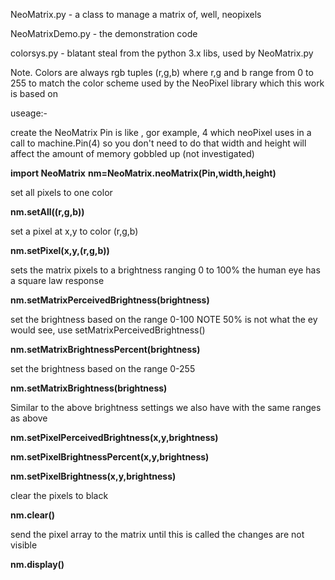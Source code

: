 NeoMatrix.py - a class to manage a matrix of, well, neopixels

NeoMatrixDemo.py - the demonstration code

colorsys.py - blatant steal from the python 3.x libs, used by NeoMatrix.py


Note. Colors are always rgb tuples (r,g,b) where r,g and b range from 0 to 255 to
match the color scheme used by the NeoPixel library which this work is based on 

useage:-

create the NeoMatrix
Pin is  like , gor example, 4 which neoPixel uses in a call to machine.Pin(4)
so you don't need to do that
width and height will affect the amount of memory gobbled up (not investigated)   

**import NeoMatrix** 
**nm=NeoMatrix.neoMatrix(Pin,width,height)** 

set all pixels to one color 

**nm.setAll((r,g,b))** 

set a pixel at x,y to color (r,g,b) 

**nm.setPixel(x,y,(r,g,b))** 

sets the matrix pixels to a brightness ranging 0 to 100%
the human eye has a square law response 

**nm.setMatrixPerceivedBrightness(brightness)** 

set the brightness based on the range 0-100
NOTE 50% is not what the ey would see, use setMatrixPerceivedBrightness() 

**nm.setMatrixBrightnessPercent(brightness)** 

set the brightness based on the range 0-255 

**nm.setMatrixBrightness(brightness)** 

Similar to the above brightness settings we also have 
with the same ranges as above 

**nm.setPixelPerceivedBrightness(x,y,brightness)** 

**nm.setPixelBrightnessPercent(x,y,brightness)**  

**nm.setPixelBrightness(x,y,brightness)** 

clear the pixels to black 

**nm.clear()**

send the pixel array to the matrix 
until this is called the changes are not visible

**nm.display()**
